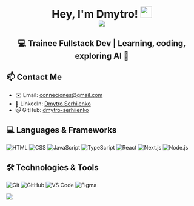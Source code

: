 <div id="greetings" align="center">
<h1>
  Hey, I'm Dmytro!
  <img src="https://media.giphy.com/media/hvRJCLFzcasrR4ia7z/giphy.gif" width="30px"/><br>
   <img src="https://github.com/user-attachments/assets/7c73240f-b0bc-40b7-beeb-8a348fe6e6d2"/>
</h1>
<h2>💻 Trainee Fullstack Dev | Learning, coding, exploring AI 🤖</h2>
</div>

<h2>📫 Contact Me</h2>
  <ul>
    <li>✉️ Email: <a href="mailto:conneciones@gmail.com" target="_blank">conneciones@gmail.com</a></li>
    <li>💼 LinkedIn: <a href="https://linkedin.com/in/dmytro-serhienko" target="_blank">Dmytro Serhiienko</a></li>
    <li>🐱 GitHub: <a href="https://github.com/dmytro-serhiienko" target="_blank">dmytro-serhiienko</a></li>
  </ul>


<h2>💻 Languages & Frameworks</h2>

![HTML](https://img.shields.io/badge/HTML-20232A?style=for-the-badge&logo=html5&logoColor=white&color=20232A)
![CSS](https://img.shields.io/badge/CSS-20232A?style=for-the-badge&logo=css3&logoColor=white&color=20232A)
![JavaScript](https://img.shields.io/badge/JavaScript-20232A?style=for-the-badge&logo=javascript&logoColor=white&color=20232A)
![TypeScript](https://img.shields.io/badge/TypeScript-20232A?style=for-the-badge&logo=typescript&logoColor=white&color=20232A)
![React](https://img.shields.io/badge/React-20232A?style=for-the-badge&logo=react&logoColor=white&color=20232A)
![Next.js](https://img.shields.io/badge/Next.js-20232A?style=for-the-badge&logo=next.js&logoColor=white&color=20232A)
![Node.js](https://img.shields.io/badge/Node.js-20232A?style=for-the-badge&logo=node.js&logoColor=white&color=20232A)

<h2>🛠 Technologies & Tools</h2>

![Git](https://img.shields.io/badge/Git-20232A?style=for-the-badge&logo=git&logoColor=white&color=20232A)
![GitHub](https://img.shields.io/badge/GitHub-20232A?style=for-the-badge&logo=github&logoColor=white&color=20232A)
![VS Code](https://img.shields.io/badge/VS%20Code-20232A?style=for-the-badge&logo=visual-studio-code&logoColor=white&color=20232A)
![Figma](https://img.shields.io/badge/Figma-20232A?style=for-the-badge&logo=figma&logoColor=white&color=20232A)


  
  <img src="https://komarev.com/ghpvc/?username=dmytro-serhiienko&label=Profile%20views&color=7c77f7&style=for-the-badge" />



